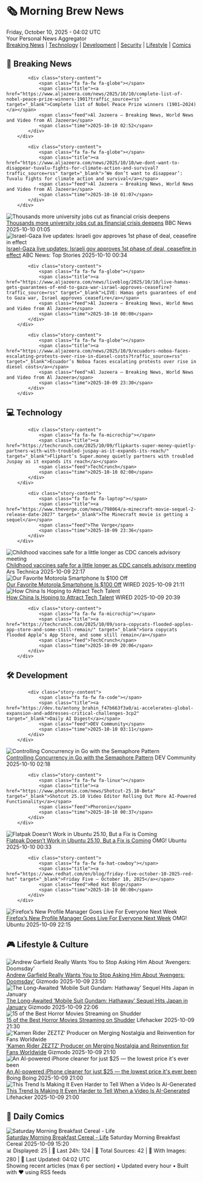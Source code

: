 <!-- Processing 54 RSS feeds at 2025-10-10 04:01:47 UTC -->
<!-- Processing: XKCD -->
<!-- Processing: Saturday Morning Breakfast Cereal -->
<!-- Processing: Poorly Drawn Lines -->
<!-- Processing: Girl Genius -->
<!-- Processing: Dinosaur Comics -->
<!-- Processing: CNN Top Stories -->
<!-- Processing: BBC World News -->
<!-- Processing: BBC Breaking News -->
<!-- Processing: NPR News -->
<!-- Processing: CBC News -->
<!-- Error processing https://rss.cbc.ca/lineup/topstories.xml: The read operation timed out -->
<!-- Processing: Reuters World News -->
<!-- Processing: Associated Press Breaking -->
<!-- Processing: NBC News Breaking -->
<!-- Processing: Guardian World News -->
<!-- Processing: TechCrunch -->
<!-- Processing: The Verge -->
<!-- Processing: O'Reilly Radar -->
<!-- Processing: WIRED -->
<!-- Processing: Lobsters Python -->
<!-- Processing: Hacker News -->
<!-- Processing: It's FOSS -->
<!-- Processing: OMG! Ubuntu -->
<!-- Processing: DistroWatch -->
<!-- Processing: Red Hat Blog -->
<!-- Processing: Ubuntu Blog -->
<!-- Processing: GitHub Blog -->
<!-- Processing: InfoQ -->
<!-- Processing: DZone -->
<!-- Processing: Martin Fowler -->
<!-- Processing: Coding Horror -->
<!-- Processing: The Pragmatic Engineer -->
<!-- Processing: Schneier on Security -->
<!-- Generated 3 new posts out of 32 feeds processed -->
<div class="newspaper-header">
    <h1 class="newspaper-title">🗞️ Morning Brew News</h1>
    <div class="newspaper-date">Friday, October 10, 2025 - 04:02 UTC</div>
    <div class="newspaper-subtitle">Your Personal News Aggregator</div>
</div>

<div class="newspaper-nav">
    <a href="#breaking">Breaking News</a> |
    <a href="#tech">Technology</a> |
    <a href="#dev">Development</a> |
    <a href="#security">Security</a> |
    <a href="#lifestyle">Lifestyle</a> |
    <a href="#webcomics">Comics</a>
</div>

<div class="news-section breaking-news" id="breaking">
<h2 class="section-header">🚨 Breaking News</h2>
<div class="stories-container">
<div class="story">
            
            <div class="story-content">
                <span class="fa fa-fw fa-globe"></span>
                <span class="title"><a href="https://www.aljazeera.com/news/2025/10/10/complete-list-of-nobel-peace-prize-winners-1901?traffic_source=rss" target="_blank">Complete list of Nobel Peace Prize winners (1901–2024)</a></span>
                <span class="feed">Al Jazeera – Breaking News, World News and Video from Al Jazeera</span>
                <span class="time">2025-10-10 02:52</span>
            </div>
        </div>
<div class="story">
            
            <div class="story-content">
                <span class="fa fa-fw fa-globe"></span>
                <span class="title"><a href="https://www.aljazeera.com/news/2025/10/10/we-dont-want-to-disappear-tuvalu-fights-for-climate-action-and-survival?traffic_source=rss" target="_blank">‘We don’t want to disappear’: Tuvalu fights for climate action and survival</a></span>
                <span class="feed">Al Jazeera – Breaking News, World News and Video from Al Jazeera</span>
                <span class="time">2025-10-10 01:07</span>
            </div>
        </div>
<div class="story">
            <img src="https://ichef.bbci.co.uk/ace/standard/240/cpsprodpb/c657/live/4977f460-a520-11f0-adbe-83a1eb509ffb.jpg" alt="Thousands more university jobs cut as financial crisis deepens" class="story-image" loading="lazy" onerror="this.style.display='none'">
            <div class="story-content">
                <span class="fa fa-fw fa-flag"></span>
                <span class="title"><a href="https://www.bbc.com/news/articles/cp3ve5jegkvo?at_medium=RSS&at_campaign=rss" target="_blank">Thousands more university jobs cut as financial crisis deepens</a></span>
                <span class="feed">BBC News</span>
                <span class="time">2025-10-10 01:05</span>
            </div>
        </div>
<div class="story">
            <img src="https://s.abcnews.com/images/US/donald-trump-9-gty-gmh-251009_1760027075805_hpMain_4x3t_384.jpg" alt="Israel-Gaza live updates: Israeli gov approves 1st phase of deal, ceasefire in effect" class="story-image" loading="lazy" onerror="this.style.display='none'">
            <div class="story-content">
                <span class="fa fa-fw fa-tv"></span>
                <span class="title"><a href="https://abcnews.go.com/International/live-updates/israel-gaza-live-updates-egypt-host-ceasefire-talks/?id=126242055" target="_blank">Israel-Gaza live updates: Israeli gov approves 1st phase of deal, ceasefire in effect</a></span>
                <span class="feed">ABC News: Top Stories</span>
                <span class="time">2025-10-10 00:34</span>
            </div>
        </div>
<div class="story">
            
            <div class="story-content">
                <span class="fa fa-fw fa-globe"></span>
                <span class="title"><a href="https://www.aljazeera.com/news/liveblog/2025/10/10/live-hamas-gets-guarantees-of-end-to-gaza-war-israel-approves-ceasefire?traffic_source=rss" target="_blank">LIVE: Hamas gets guarantees of end to Gaza war, Israel approves ceasefire</a></span>
                <span class="feed">Al Jazeera – Breaking News, World News and Video from Al Jazeera</span>
                <span class="time">2025-10-10 00:00</span>
            </div>
        </div>
<div class="story">
            
            <div class="story-content">
                <span class="fa fa-fw fa-globe"></span>
                <span class="title"><a href="https://www.aljazeera.com/news/2025/10/9/ecuadors-noboa-faces-escalating-protests-over-rise-in-diesel-costs?traffic_source=rss" target="_blank">Ecuador’s Noboa faces escalating protests over rise in diesel costs</a></span>
                <span class="feed">Al Jazeera – Breaking News, World News and Video from Al Jazeera</span>
                <span class="time">2025-10-09 23:30</span>
            </div>
        </div>
</div>
</div>
<div class="news-section tech-news" id="tech">
<h2 class="section-header">💻 Technology</h2>
<div class="stories-container">
<div class="story">
            
            <div class="story-content">
                <span class="fa fa-fw fa-microchip"></span>
                <span class="title"><a href="https://techcrunch.com/2025/10/09/flipkarts-super-money-quietly-partners-with-with-troubled-juspay-as-it-expands-its-reach/" target="_blank">Flipkart’s Super.money quietly partners with troubled Juspay as it expands its reach</a></span>
                <span class="feed">TechCrunch</span>
                <span class="time">2025-10-10 02:00</span>
            </div>
        </div>
<div class="story">
            
            <div class="story-content">
                <span class="fa fa-fw fa-laptop"></span>
                <span class="title"><a href="https://www.theverge.com/news/798064/a-minecraft-movie-sequel-2-release-date-2027" target="_blank">The Minecraft movie is getting a sequel</a></span>
                <span class="feed">The Verge</span>
                <span class="time">2025-10-09 23:36</span>
            </div>
        </div>
<div class="story">
            <img src="https://cdn.arstechnica.net/wp-content/uploads/2025/05/GettyImages-2216099156-500x500.jpg" alt="Childhood vaccines safe for a little longer as CDC cancels advisory meeting" class="story-image" loading="lazy" onerror="this.style.display='none'">
            <div class="story-content">
                <span class="fa fa-fw fa-cog"></span>
                <span class="title"><a href="https://arstechnica.com/health/2025/10/childhood-vaccines-safe-for-a-little-longer-as-cdc-cancels-advisory-meeting/" target="_blank">Childhood vaccines safe for a little longer as CDC cancels advisory meeting</a></span>
                <span class="feed">Ars Technica</span>
                <span class="time">2025-10-09 22:17</span>
            </div>
        </div>
<div class="story">
            <img src="https://media.wired.com/photos/68e809ee34a4e22944e3d3cc/master/pass/Save%20$100%20on%20our%20Favorite%20Motorola%20Smartphone.png" alt="Our Favorite Motorola Smartphone Is $100 Off" class="story-image" loading="lazy" onerror="this.style.display='none'">
            <div class="story-content">
                <span class="fa fa-fw fa-bolt"></span>
                <span class="title"><a href="https://www.wired.com/story/motorola-razr-deal-1025/" target="_blank">Our Favorite Motorola Smartphone Is $100 Off</a></span>
                <span class="feed">WIRED</span>
                <span class="time">2025-10-09 21:11</span>
            </div>
        </div>
<div class="story">
            <img src="https://media.wired.com/photos/68e439ec3af653221caab15e/master/pass/Uncanny-Valley-roundup-H1B-Visa-.jpg" alt="How China Is Hoping to Attract Tech Talent" class="story-image" loading="lazy" onerror="this.style.display='none'">
            <div class="story-content">
                <span class="fa fa-fw fa-bolt"></span>
                <span class="title"><a href="https://www.wired.com/story/uncanny-valley-podcast-how-china-is-hoping-to-attract-tech-talent/" target="_blank">How China Is Hoping to Attract Tech Talent</a></span>
                <span class="feed">WIRED</span>
                <span class="time">2025-10-09 20:39</span>
            </div>
        </div>
<div class="story">
            
            <div class="story-content">
                <span class="fa fa-fw fa-microchip"></span>
                <span class="title"><a href="https://techcrunch.com/2025/10/09/sora-copycats-flooded-apples-app-store-and-some-still-remain/" target="_blank">Sora copycats flooded Apple’s App Store, and some still remain</a></span>
                <span class="feed">TechCrunch</span>
                <span class="time">2025-10-09 20:06</span>
            </div>
        </div>
</div>
</div>
<div class="news-section dev-news" id="dev">
<h2 class="section-header">🛠️ Development</h2>
<div class="stories-container">
<div class="story">
            
            <div class="story-content">
                <span class="fa fa-fw fa-code"></span>
                <span class="title"><a href="https://dev.to/antony_brahin_f47b663f3a0/ai-accelerates-global-expansion-and-addresses-critical-challenges-3cp2" target="_blank">Daily AI Digest</a></span>
                <span class="feed">DEV Community</span>
                <span class="time">2025-10-10 03:11</span>
            </div>
        </div>
<div class="story">
            <img src="https://media2.dev.to/dynamic/image/width=800%2Cheight=%2Cfit=scale-down%2Cgravity=auto%2Cformat=auto/https%3A%2F%2Fdev-to-uploads.s3.amazonaws.com%2Fuploads%2Farticles%2F2ezvcz3ybh0623aolnsi.png" alt="Controlling Concurrency in Go with the Semaphore Pattern" class="story-image" loading="lazy" onerror="this.style.display='none'">
            <div class="story-content">
                <span class="fa fa-fw fa-code"></span>
                <span class="title"><a href="https://dev.to/siffiyan_assauri_51ec6d1b/controlling-concurrency-in-go-with-the-semaphore-pattern-24in" target="_blank">Controlling Concurrency in Go with the Semaphore Pattern</a></span>
                <span class="feed">DEV Community</span>
                <span class="time">2025-10-10 02:18</span>
            </div>
        </div>
<div class="story">
            
            <div class="story-content">
                <span class="fa fa-fw fa-linux"></span>
                <span class="title"><a href="https://www.phoronix.com/news/Shotcut-25.10-Beta" target="_blank">Shotcut 25.10 Video Editor Rolling Out More AI-Powered Functionality</a></span>
                <span class="feed">Phoronix</span>
                <span class="time">2025-10-10 00:37</span>
            </div>
        </div>
<div class="story">
            <img src="https://i0.wp.com/www.omgubuntu.co.uk/wp-content/uploads/2025/10/ubuntu-logo-flatpak-logo-on-boxes.jpg?resize=406%2C232&amp;ssl=1" alt="Flatpak Doesn’t Work in Ubuntu 25.10, But a Fix is Coming" class="story-image" loading="lazy" onerror="this.style.display='none'">
            <div class="story-content">
                <span class="fa fa-fw fa-ubuntu"></span>
                <span class="title"><a href="https://www.omgubuntu.co.uk/2025/10/flatpak-broken-ubuntu-25-10-apparmor-bug" target="_blank">Flatpak Doesn’t Work in Ubuntu 25.10, But a Fix is Coming</a></span>
                <span class="feed">OMG! Ubuntu</span>
                <span class="time">2025-10-10 00:33</span>
            </div>
        </div>
<div class="story">
            
            <div class="story-content">
                <span class="fa fa-fw fa-hat-cowboy"></span>
                <span class="title"><a href="https://www.redhat.com/en/blog/friday-five-october-10-2025-red-hat" target="_blank">Friday Five — October 10, 2025</a></span>
                <span class="feed">Red Hat Blog</span>
                <span class="time">2025-10-10 00:00</span>
            </div>
        </div>
<div class="story">
            <img src="https://i0.wp.com/www.omgubuntu.co.uk/wp-content/uploads/2025/05/firefox-logo.jpg?resize=406%2C232&amp;ssl=1" alt="Firefox’s New Profile Manager Goes Live For Everyone Next Week" class="story-image" loading="lazy" onerror="this.style.display='none'">
            <div class="story-content">
                <span class="fa fa-fw fa-ubuntu"></span>
                <span class="title"><a href="https://www.omgubuntu.co.uk/2025/10/firefoxs-new-profile-manager-goes-live-for-everyone-next-week" target="_blank">Firefox’s New Profile Manager Goes Live For Everyone Next Week</a></span>
                <span class="feed">OMG! Ubuntu</span>
                <span class="time">2025-10-09 22:15</span>
            </div>
        </div>
</div>
</div>
<div class="news-section lifestyle-news" id="lifestyle">
<h2 class="section-header">🎮 Lifestyle & Culture</h2>
<div class="stories-container">
<div class="story">
            <img src="https://gizmodo.com/app/uploads/2025/10/Spider-Man-Andrew-Garfield-2-1280x853.jpg" alt="Andrew Garfield Really Wants You to Stop Asking Him About ‘Avengers: Doomsday’" class="story-image" loading="lazy" onerror="this.style.display='none'">
            <div class="story-content">
                <span class="fa fa-fw fa-computer"></span>
                <span class="title"><a href="https://gizmodo.com/andrew-garfield-really-wants-you-to-stop-asking-him-about-avengers-doomsday-2000670767" target="_blank">Andrew Garfield Really Wants You to Stop Asking Him About ‘Avengers: Doomsday’</a></span>
                <span class="feed">Gizmodo</span>
                <span class="time">2025-10-09 23:50</span>
            </div>
        </div>
<div class="story">
            <img src="https://gizmodo.com/app/uploads/2025/10/nycc-2025-mobile-suit-gundam-hathaway-circe-trailer-1280x853.jpg" alt="The Long-Awaited ‘Mobile Suit Gundam: Hathaway’ Sequel Hits Japan in January" class="story-image" loading="lazy" onerror="this.style.display='none'">
            <div class="story-content">
                <span class="fa fa-fw fa-computer"></span>
                <span class="title"><a href="https://gizmodo.com/gundam-hathaway-2-trailer-sorcery-of-nymph-circe-nycc-2025-2000670699" target="_blank">The Long-Awaited ‘Mobile Suit Gundam: Hathaway’ Sequel Hits Japan in January</a></span>
                <span class="feed">Gizmodo</span>
                <span class="time">2025-10-09 22:06</span>
            </div>
        </div>
<div class="story">
            <img src="https://lifehacker.com/imagery/articles/01K75AS8C8FHDEAVQPXYMYJ296/hero-image.png" alt="15 of the Best Horror Movies Streaming on Shudder" class="story-image" loading="lazy" onerror="this.style.display='none'">
            <div class="story-content">
                <span class="fa fa-fw fa-life-ring"></span>
                <span class="title"><a href="https://lifehacker.com/entertainment/best-horror-movies-on-shudder?utm_medium=RSS" target="_blank">15 of the Best Horror Movies Streaming on Shudder</a></span>
                <span class="feed">Lifehacker</span>
                <span class="time">2025-10-09 21:30</span>
            </div>
        </div>
<div class="story">
            <img src="https://gizmodo.com/app/uploads/2025/10/Kamen-rider-zeztz-4-io9-template-3-1280x853.jpg" alt="‘Kamen Rider ZEZTZ’ Producer on Merging Nostalgia and Reinvention for Fans Worldwide" class="story-image" loading="lazy" onerror="this.style.display='none'">
            <div class="story-content">
                <span class="fa fa-fw fa-computer"></span>
                <span class="title"><a href="https://gizmodo.com/kamen-rider-zeztz-toei-tokushoutsu-simulcast-interview-2000669289" target="_blank">‘Kamen Rider ZEZTZ’ Producer on Merging Nostalgia and Reinvention for Fans Worldwide</a></span>
                <span class="feed">Gizmodo</span>
                <span class="time">2025-10-09 21:10</span>
            </div>
        </div>
<div class="story">
            <img src="https://i0.wp.com/boingboing.net/wp-content/uploads/2025/10/Cleaner-Kit-for-iOS-Premium-Plan-1.jpg?fit=1300%2C867&amp;quality=60&amp;ssl=1" alt="An AI-powered iPhone cleaner for just $25 — the lowest price it&#x27;s ever been" class="story-image" loading="lazy" onerror="this.style.display='none'">
            <div class="story-content">
                <span class="fa fa-fw fa-arrow-right"></span>
                <span class="title"><a href="https://boingboing.net/2025/10/09/an-ai-powered-iphone-cleaner-for-just-25-the-lowest-price-its-ever-been.html" target="_blank">An AI-powered iPhone cleaner for just $25 — the lowest price it&#x27;s ever been</a></span>
                <span class="feed">Boing Boing</span>
                <span class="time">2025-10-09 21:00</span>
            </div>
        </div>
<div class="story">
            <img src="https://lifehacker.com/imagery/articles/01K755BATM7WXDNAD52864ZJNA/hero-image.jpg" alt="This Trend Is Making It Even Harder to Tell When a Video Is AI-Generated" class="story-image" loading="lazy" onerror="this.style.display='none'">
            <div class="story-content">
                <span class="fa fa-fw fa-life-ring"></span>
                <span class="title"><a href="https://lifehacker.com/tech/those-ai-videos-might-actually-be-real?utm_medium=RSS" target="_blank">This Trend Is Making It Even Harder to Tell When a Video Is AI-Generated</a></span>
                <span class="feed">Lifehacker</span>
                <span class="time">2025-10-09 21:00</span>
            </div>
        </div>
</div>
</div>
<div class="news-section webcomics-section" id="webcomics">
<h2 class="section-header">🎨 Daily Comics</h2>
<div class="stories-container">
<div class="story">
            <img src="https://www.smbc-comics.com/comics/1759809286-20251009.png" alt="Saturday Morning Breakfast Cereal - Life" class="story-image" loading="lazy" onerror="this.style.display='none'">
            <div class="story-content">
                <span class="fa fa-fw fa-smile"></span>
                <span class="title"><a href="https://www.smbc-comics.com/comic/life-7" target="_blank">Saturday Morning Breakfast Cereal - Life</a></span>
                <span class="feed">Saturday Morning Breakfast Cereal</span>
                <span class="time">2025-10-09 15:20</span>
            </div>
        </div>
</div>
</div>

<div class="newspaper-footer">
    <div class="stats">
        📊 Displayed: 25 | 📅 Last 24h: 124 | 📡 Total Sources: 42 | 📸 With Images: 280 |
        🔄 Last Updated: 04:02 UTC
    </div>
    <div class="footer-note">
        Showing recent articles (max 6 per section) • Updated every hour • Built with ❤️ using RSS feeds
    </div>
</div>
